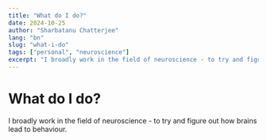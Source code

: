 ```yaml
---
title: "What do I do?"
date: 2024-10-25
author: "Sharbatanu Chatterjee"
lang: "bn"
slug: "what-i-do"
tags: ["personal", "neuroscience"]
excerpt: "I broadly work in the field of neuroscience - to try and figure out how brains lead to behaviour. ."
---
```


# What do I do?

I broadly work in the field of neuroscience - to try and figure out how brains lead to behaviour. 